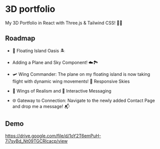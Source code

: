 
# 3D portfolio

My 3D Portfolio in React with Three.js & Tailwind CSS! 🎨🔧




## Roadmap

- 🌴 Floating Island Oasis 🏝️

- Adding a Plane and Sky Component! ☁️🏞️

- 🛩️ Wing Commander: The plane on my floating island is now taking flight with dynamic wing movements! 🌌 Responsive Skies


- 🦅 Wings of Realism and 💬 Interactive Messaging

- 🌐 Gateway to Connection: Navigate to the newly added Contact Page and drop me a message! 📬 
## Demo

https://drive.google.com/file/d/1oY2T6emPuH-7i7syBd_Nt09TGCRlcacp/view

